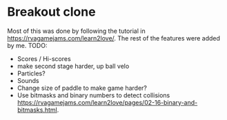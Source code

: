 # Breakout clone

Most of this was done by following the tutorial in https://rvagamejams.com/learn2love/. The rest of the features were added by me. TODO:
- Scores / Hi-scores
- make second stage harder, up ball velo
- Particles?
- Sounds
- Change size of paddle to make game harder?
- Use bitmasks and binary numbers to detect collisions https://rvagamejams.com/learn2love/pages/02-16-binary-and-bitmasks.html.
